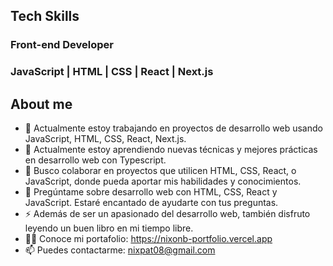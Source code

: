 ## Tech Skills
### Front-end Developer 
### JavaScript | HTML | CSS | React | Next.js 

## About me


- 🔭 Actualmente estoy trabajando en proyectos de desarrollo web usando JavaScript, HTML, CSS, React, Next.js.
- 🌱 Actualmente estoy aprendiendo nuevas técnicas y mejores prácticas en desarrollo web con Typescript.
- 👯 Busco colaborar en proyectos que utilicen HTML, CSS, React, o JavaScript, donde pueda aportar mis habilidades y conocimientos.
- 💬 Pregúntame sobre desarrollo web con HTML, CSS, React y JavaScript. Estaré encantado de ayudarte con tus preguntas.
- ⚡ Además de ser un apasionado del desarrollo web, también disfruto leyendo un buen libro en mi tiempo libre.
- 👨‍💻 Conoce mi portafolio:  https://nixonb-portfolio.vercel.app
- 📫 Puedes contactarme: nixpat08@gmail.com


